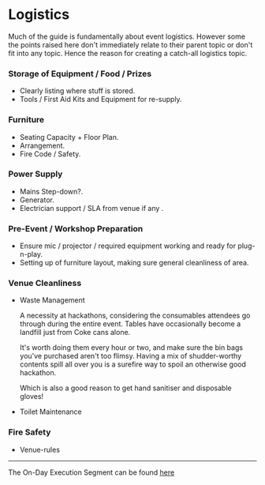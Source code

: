 # Logistics

Much of the guide is fundamentally about event logistics. However some the points raised here don't immediately relate to their parent topic or don't fit into any topic.  Hence the reason for creating a catch-all logistics topic.


### Storage of Equipment / Food / Prizes

- Clearly listing where stuff is stored.
- Tools / First Aid Kits and Equipment for re-supply.


### Furniture

- Seating Capacity + Floor Plan.
- Arrangement.
- Fire Code / Safety.


### Power Supply

- Mains Step-down?.
- Generator.
- Electrician support / SLA from venue if any .


### Pre-Event / Workshop Preparation

- Ensure mic / projector / required equipment working and ready for plug-n-play.
- Setting up of furniture layout, making sure general cleanliness of area.


### Venue Cleanliness

- Waste Management
  
  A necessity at hackathons, considering the consumables attendees go through during the entire event.  Tables have occasionally become a landfill just from Coke cans alone.

  It's worth doing them every hour or two, and make sure the bin bags you've purchased aren't too flimsy.  Having a mix of shudder-worthy contents spill all over you is a surefire way to spoil an otherwise good hackathon.

  Which is also a good reason to get hand sanitiser and disposable gloves!
    
- Toilet Maintenance


### Fire Safety 

- Venue-rules

---

The On-Day Execution Segment can be found [here](On-Day-Execution/Logistics.md)